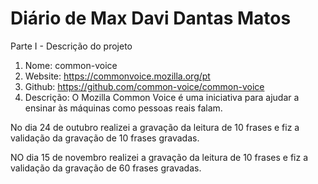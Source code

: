 # Diário de Max Davi Dantas Matos

Parte I - Descrição do projeto

1.	Nome: common-voice
2.	Website: https://commonvoice.mozilla.org/pt
3.	Github: https://github.com/common-voice/common-voice
4.	Descrição: O Mozilla Common Voice é uma iniciativa para ajudar a ensinar às máquinas como pessoas reais falam.

No dia 24 de outubro realizei a gravação da leitura de 10 frases e fiz a validação da gravação de 10 frases gravadas.

NO dia 15 de novembro realizei a gravação da leitura de 10 frases e fiz a validação da gravação de 60 frases gravadas.
